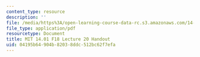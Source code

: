 ```yaml
---
content_type: resource
description: ''
file: /media/https%3A/open-learning-course-data-rc.s3.amazonaws.com/14-01-principles-of-microeconomics-fall-2018/04195b64904b82038ddc512bc62f7efa_MIT14_01F18_handout20.pdf
file_type: application/pdf
resourcetype: Document
title: MIT 14.01 F18 Lecture 20 Handout
uid: 04195b64-904b-8203-8ddc-512bc62f7efa
---
```

